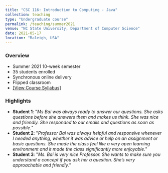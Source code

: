 ```yaml
---
title: "CSC 116: Introduction to Computing - Java"
collection: teaching
type: "Undergraduate course"
permalink: /teaching/summer2021
venue: "NC State University, Department of Computer Science"
date: 2021-05-17
location: "Raleigh, USA"
---
```


### Overview
- Summer 2021 10-week semester
- 35 students enrolled
- Synchronous online delivery
- Flipped classroom
- [[View Course Syllabus]](https://ginabai.github.io/files/Teaching/CSC116(051)_Syllabus.pdf) 

### Highlights
- <b>Student 1</b>: 
"<i>Ms Bai was always ready to answer our questions. She asks questions before she answers them and makes us think. She was nice and friendly. She responded to our emails and questions as soon as possible.</i>"
- <b>Student 2</b>: 
"<i>Professor Bai was always helpful and responsive whenever I needed anything, whether it was advice or help on an assignment or basic questions. She made the class feel like a very open learning environment and it made the class significantly more enjoyable.</i>"
- <b>Student 3</b>: 
"<i>Ms. Bai is very nice Professor. She wants to make sure you understand a concept if you ask her a question. She’s very approachable and friendly.</i>"
